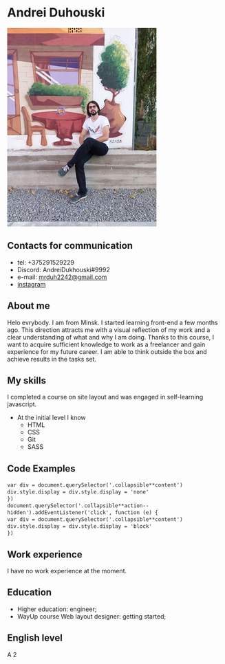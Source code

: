 # Andrei Duhouski

![photo](/img/photo.jpg "My photo")

## Contacts for communication

- tel: +375291529229
- Discord: AndreiDukhouski#9992
- e-mail: mrduh2242@gmail.com
- [instagram](https://www.instagram.com/a.dukhouski/)

## About me

<p> Helo evrybody. I am from Minsk. I started learning front-end a few months ago. This direction attracts me with a visual reflection of my work and a clear understanding of what and why I am doing. Thanks to this course, I want to acquire sufficient knowledge to work as a freelancer and gain experience for my future career. I am able to think outside the box and achieve results in the tasks set.  </p>

## My skills

<P> I completed a course on site layout and was engaged in self-learning javascript. 
</P>

- At the initial level I know
  - HTML
  - CSS
  - Git
  - SASS

## Code Examples

```document.querySelector('.collapsible**action--visible').addEventListener('click', function (e) {
var div = document.querySelector('.collapsible**content')
div.style.display = div.style.display = 'none'
})
document.querySelector('.collapsible**action--hidden').addEventListener('click', function (e) {
var div = document.querySelector('.collapsible**content')
div.style.display = div.style.display = 'block'
})
```

## Work experience

<p> I have no work experience at the moment. </p>

## Education

- Higher education: engineer;
- WayUp course Web layout designer: getting started;

## English level

<p> A 2 </p>
